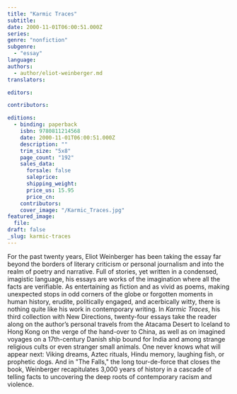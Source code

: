 ```yaml
---
title: "Karmic Traces"
subtitle:
date: 2000-11-01T06:00:51.000Z
series:
genre: "nonfiction"
subgenre:
  - "essay"
language:
authors:
  - author/eliot-weinberger.md
translators:

editors:

contributors:

editions:
  - binding: paperback
    isbn: 9780811214568
    date: 2000-11-01T06:00:51.000Z
    description: ""
    trim_size: "5x8"
    page_count: "192"
    sales_data:
      forsale: false
      saleprice:
      shipping_weight:
      price_us: 15.95
      price_cn:
    contributors:
    cover_image: "/Karmic_Traces.jpg"
featured_image:
  file:
draft: false
_slug: karmic-traces
---
```


For the past twenty years, Eliot Weinberger has been taking the essay far beyond the borders of literary criticism or personal journalism and into the realm of poetry and narrative. Full of stories, yet written in a condensed, imagistic language, his essays are works of the imagination where all the facts are verifiable. As entertaining as fiction and as vivid as poems, making unexpected stops in odd corners of the globe or forgotten moments in human history, erudite, politically engaged, and acerbically witty, there is nothing quite like his work in contemporary writing. In _Karmic Traces_, his third collection with New Directions, twenty-four essays take the reader along on the author’s personal travels from the Atacama Desert to Iceland to Hong Kong on the verge of the hand-over to China, as well as on imagined voyages on a 17th-century Danish ship bound for India and among strange religious cults or even stranger small animals. One never knows what will appear next: Viking dreams, Aztec rituals, Hindu memory, laughing fish, or prophetic dogs. And in "The Falls," the long tour-de-force that closes the book, Weinberger recapitulates 3,000 years of history in a cascade of telling facts to uncovering the deep roots of contemporary racism and violence.

